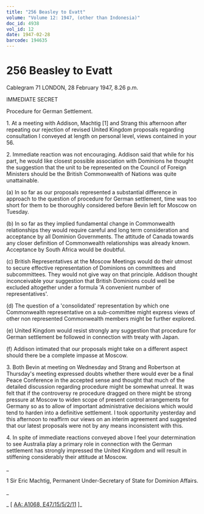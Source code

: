 ```yaml
---
title: "256 Beasley to Evatt"
volume: "Volume 12: 1947, (other than Indonesia)"
doc_id: 4938
vol_id: 12
date: 1947-02-28
barcode: 194635
---
```


# 256 Beasley to Evatt

Cablegram 71 LONDON, 28 February 1947, 8.26 p.m.

IMMEDIATE SECRET

Procedure for German Settlement.

1\. At a meeting with Addison, Machtig [1] and Strang this afternoon after repeating our rejection of revised United Kingdom proposals regarding consultation I conveyed at length on personal level, views contained in your 56.

2\. Immediate reaction was not encouraging. Addison said that while for his part, he would like closest possible association with Dominions he thought the suggestion that the unit to be represented on the Council of Foreign Ministers should be the British Commonwealth of Nations was quite unattainable.

(a) In so far as our proposals represented a substantial difference in approach to the question of procedure for German settlement, time was too short for them to be thoroughly considered before Bevin left for Moscow on Tuesday.

(b) In so far as they implied fundamental change in Commonwealth relationships they would require careful and long term consideration and acceptance by all Dominion Governments. The attitude of Canada towards any closer definition of Commonwealth relationships was already known. Acceptance by South Africa would be doubtful.

(c) British Representatives at the Moscow Meetings would do their utmost to secure effective representation of Dominions on committees and subcommittees. They would not give way on that principle. Addison thought inconceivable your suggestion that British Dominions could well be excluded altogether under a formula 'A convenient number of representatives'.

(d) The question of a 'consolidated' representation by which one Commonwealth representative on a sub-committee might express views of other non represented Commonwealth members might be further explored.

(e) United Kingdom would resist strongly any suggestion that procedure for German settlement be followed in connection with treaty with Japan.

(f) Addison intimated that our proposals might take on a different aspect should there be a complete impasse at Moscow.

3\. Both Bevin at meeting on Wednesday and Strang and Robertson at Thursday's meeting expressed doubts whether there would ever be a final Peace Conference in the accepted sense and thought that much of the detailed discussion regarding procedure might be somewhat unreal. It was felt that if the controversy re procedure dragged on there might be strong pressure at Moscow to widen scope of present control arrangements for Germany so as to allow of important administrative decisions which would tend to harden into a definitive settlement. I took opportunity yesterday and this afternoon to reaffirm our views on an interim agreement and suggested that our latest proposals were not by any means inconsistent with this.

4\. In spite of immediate reactions conveyed above I feel your determination to see Australia play a primary role in connection with the German settlement has strongly impressed the United Kingdom and will result in stiffening considerably their attitude at Moscow.

_

1 Sir Eric Machtig, Permanent Under-Secretary of State for Dominion Affairs.

_

_ [ [AA: A1068, E47/15/5/2/11](http://www.naa.gov.au/cgi-bin/Search?O=I&Number=194635) ]_
